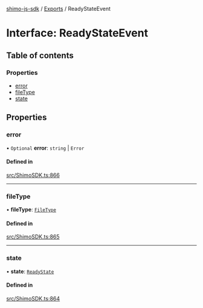 [shimo-js-sdk](../README.md) / [Exports](../modules.md) / ReadyStateEvent

# Interface: ReadyStateEvent

## Table of contents

### Properties

- [error](ReadyStateEvent.md#error)
- [fileType](ReadyStateEvent.md#filetype)
- [state](ReadyStateEvent.md#state)

## Properties

### error

• `Optional` **error**: `string` \| `Error`

#### Defined in

[src/ShimoSDK.ts:866](https://github.com/shimo-open/shimo-js-sdk/blob/86bca76/src/ShimoSDK.ts#L866)

___

### fileType

• **fileType**: [`FileType`](../enums/FileType.md)

#### Defined in

[src/ShimoSDK.ts:865](https://github.com/shimo-open/shimo-js-sdk/blob/86bca76/src/ShimoSDK.ts#L865)

___

### state

• **state**: [`ReadyState`](../enums/ReadyState.md)

#### Defined in

[src/ShimoSDK.ts:864](https://github.com/shimo-open/shimo-js-sdk/blob/86bca76/src/ShimoSDK.ts#L864)
